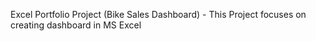 Excel
Portfolio Project (Bike Sales Dashboard) - This Project focuses on creating dashboard in MS Excel
